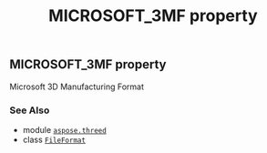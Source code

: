 ﻿---
title: MICROSOFT_3MF property
second_title: Aspose.3D for Python via .NET API References
description: 
type: docs
weight: 350
url: /python-net/aspose.threed/fileformat/microsoft_3mf/
is_root: false
---

## MICROSOFT_3MF property


Microsoft 3D Manufacturing Format

### See Also
* module [`aspose.threed`](../../)
* class [`FileFormat`](/3d/python-net/aspose.threed/fileformat)
